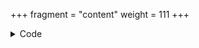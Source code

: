 +++
fragment = "content"
weight = 111
+++

<details><summary>Code</summary>
```
+++
date = "2018-07-13"
fragment = "section-header"
weight = 110

background = "secondary"
title = "Section Header Fragment"
subtitle = "Even linking is possible. This fragment can be used for related sections so linking is easier."
#title_align = "left" # Default is center, can be left, right or center
+++
```
</details>
